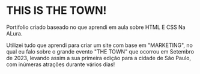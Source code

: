 # THIS IS THE TOWN!

Portifolio criado baseado no que aprendi em aula sobre HTML E CSS Na ALura.

Utilizei tudo que aprendi para criar um site com base em  "MARKETING", no qual eu falo sobre o grande evento "THE TOWN" que ocorrou em Setembro de 2023, levando assim a sua primeira edição para a cidade de São Paulo,
com inúmeras atrações durante vários dias!
